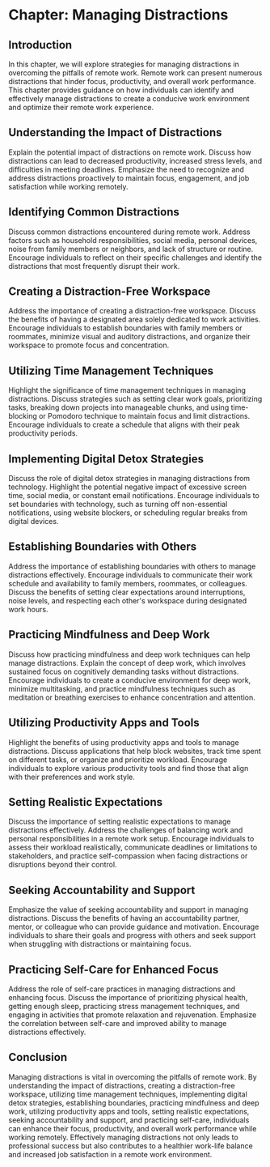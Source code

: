 Chapter: Managing Distractions
==============================

Introduction
------------

In this chapter, we will explore strategies for managing distractions in overcoming the pitfalls of remote work. Remote work can present numerous distractions that hinder focus, productivity, and overall work performance. This chapter provides guidance on how individuals can identify and effectively manage distractions to create a conducive work environment and optimize their remote work experience.

Understanding the Impact of Distractions
----------------------------------------

Explain the potential impact of distractions on remote work. Discuss how distractions can lead to decreased productivity, increased stress levels, and difficulties in meeting deadlines. Emphasize the need to recognize and address distractions proactively to maintain focus, engagement, and job satisfaction while working remotely.

Identifying Common Distractions
-------------------------------

Discuss common distractions encountered during remote work. Address factors such as household responsibilities, social media, personal devices, noise from family members or neighbors, and lack of structure or routine. Encourage individuals to reflect on their specific challenges and identify the distractions that most frequently disrupt their work.

Creating a Distraction-Free Workspace
-------------------------------------

Address the importance of creating a distraction-free workspace. Discuss the benefits of having a designated area solely dedicated to work activities. Encourage individuals to establish boundaries with family members or roommates, minimize visual and auditory distractions, and organize their workspace to promote focus and concentration.

Utilizing Time Management Techniques
------------------------------------

Highlight the significance of time management techniques in managing distractions. Discuss strategies such as setting clear work goals, prioritizing tasks, breaking down projects into manageable chunks, and using time-blocking or Pomodoro technique to maintain focus and limit distractions. Encourage individuals to create a schedule that aligns with their peak productivity periods.

Implementing Digital Detox Strategies
-------------------------------------

Discuss the role of digital detox strategies in managing distractions from technology. Highlight the potential negative impact of excessive screen time, social media, or constant email notifications. Encourage individuals to set boundaries with technology, such as turning off non-essential notifications, using website blockers, or scheduling regular breaks from digital devices.

Establishing Boundaries with Others
-----------------------------------

Address the importance of establishing boundaries with others to manage distractions effectively. Encourage individuals to communicate their work schedule and availability to family members, roommates, or colleagues. Discuss the benefits of setting clear expectations around interruptions, noise levels, and respecting each other's workspace during designated work hours.

Practicing Mindfulness and Deep Work
------------------------------------

Discuss how practicing mindfulness and deep work techniques can help manage distractions. Explain the concept of deep work, which involves sustained focus on cognitively demanding tasks without distractions. Encourage individuals to create a conducive environment for deep work, minimize multitasking, and practice mindfulness techniques such as meditation or breathing exercises to enhance concentration and attention.

Utilizing Productivity Apps and Tools
-------------------------------------

Highlight the benefits of using productivity apps and tools to manage distractions. Discuss applications that help block websites, track time spent on different tasks, or organize and prioritize workload. Encourage individuals to explore various productivity tools and find those that align with their preferences and work style.

Setting Realistic Expectations
------------------------------

Discuss the importance of setting realistic expectations to manage distractions effectively. Address the challenges of balancing work and personal responsibilities in a remote work setup. Encourage individuals to assess their workload realistically, communicate deadlines or limitations to stakeholders, and practice self-compassion when facing distractions or disruptions beyond their control.

Seeking Accountability and Support
----------------------------------

Emphasize the value of seeking accountability and support in managing distractions. Discuss the benefits of having an accountability partner, mentor, or colleague who can provide guidance and motivation. Encourage individuals to share their goals and progress with others and seek support when struggling with distractions or maintaining focus.

Practicing Self-Care for Enhanced Focus
---------------------------------------

Address the role of self-care practices in managing distractions and enhancing focus. Discuss the importance of prioritizing physical health, getting enough sleep, practicing stress management techniques, and engaging in activities that promote relaxation and rejuvenation. Emphasize the correlation between self-care and improved ability to manage distractions effectively.

Conclusion
----------

Managing distractions is vital in overcoming the pitfalls of remote work. By understanding the impact of distractions, creating a distraction-free workspace, utilizing time management techniques, implementing digital detox strategies, establishing boundaries, practicing mindfulness and deep work, utilizing productivity apps and tools, setting realistic expectations, seeking accountability and support, and practicing self-care, individuals can enhance their focus, productivity, and overall work performance while working remotely. Effectively managing distractions not only leads to professional success but also contributes to a healthier work-life balance and increased job satisfaction in a remote work environment.
